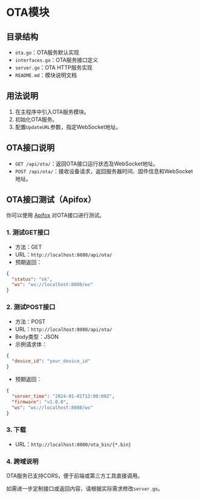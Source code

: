# OTA模块

## 目录结构
- `ota.go`：OTA服务默认实现
- `interfaces.go`：OTA服务接口定义
- `server.go`：OTA HTTP服务实现
- `README.md`：模块说明文档

## 用法说明
1. 在主程序中引入OTA服务模块。
2. 初始化OTA服务。
3. 配置`UpdateURL`参数，指定WebSocket地址。

## OTA接口说明
- `GET /api/ota/`：返回OTA接口运行状态及WebSocket地址。
- `POST /api/ota/`：接收设备请求，返回服务器时间、固件信息和WebSocket地址。

## OTA接口测试（Apifox）

你可以使用 [Apifox](https://apifox.com/) 对OTA接口进行测试。

### 1. 测试GET接口
- 方法：GET
- URL：`http://localhost:8080/api/ota/`
- 预期返回：
```json
{
  "status": "ok",
  "ws": "ws://localhost:8080/ws"
}
```

### 2. 测试POST接口
- 方法：POST
- URL：`http://localhost:8080/api/ota/`
- Body类型：JSON
- 示例请求体：
```json
{
  "device_id": "your_device_id"
}
```
- 预期返回：
```json
{
  "server_time": "2024-01-01T12:00:00Z",
  "firmware": "v1.0.0",
  "ws": "ws://localhost:8080/ws"
}
```

### 3. 下载 
- URL：`http://localhost:8080/ota_bin/{*.bin}`

### 4. 跨域说明
OTA服务已支持CORS，便于前端或第三方工具直接调用。

如需进一步定制接口或返回内容，请根据实际需求修改`server.go`。